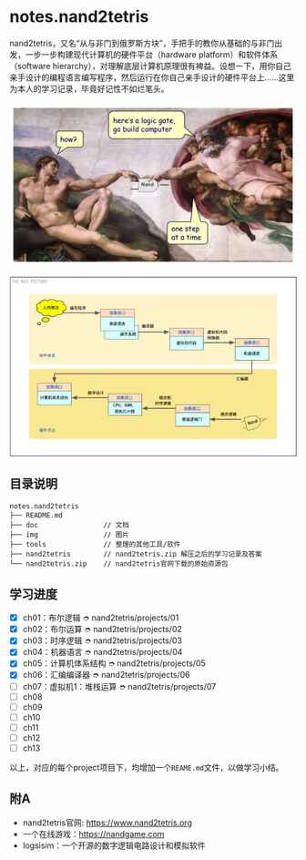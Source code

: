 # notes.nand2tetris

nand2tetris，又名“从与非门到俄罗斯方块”，手把手的教你从基础的与非门出发，一步一步构建现代计算机的硬件平台（hardware platform）和软件体系（software hierarchy），对理解底层计算机原理很有裨益。设想一下，用你自己亲手设计的编程语言编写程序，然后运行在你自己亲手设计的硬件平台上......这里为本人的学习记录，毕竟好记性不如烂笔头。

![nand2computer](/img/nand2computer.png)

![the-big-picture](/img/the-big-picture.png)


## 目录说明

```
notes.nand2tetris
├── README.md
├── doc                // 文档
├── img                // 图片
├── tools              // 整理的其他工具/软件
├── nand2tetris        // nand2tetris.zip 解压之后的学习记录及答案
└── nand2tetris.zip    // nand2tetris官网下载的原始资源包
```


## 学习进度

+ [x] ch01：布尔逻辑  ➮ nand2tetris/projects/01
+ [x] ch02：布尔运算  ➮ nand2tetris/projects/02
+ [x] ch03：时序逻辑  ➮ nand2tetris/projects/03
+ [x] ch04：机器语言  ➮ nand2tetris/projects/04
+ [x] ch05：计算机体系结构  ➮ nand2tetris/projects/05
+ [x] ch06：汇编编译器  ➮ nand2tetris/projects/06
+ [ ] ch07：虚拟机1：堆栈运算 ➮ nand2tetris/projects/07
+ [ ] ch08
+ [ ] ch09
+ [ ] ch10
+ [ ] ch11
+ [ ] ch12
+ [ ] ch13

以上，对应的每个project项目下，均增加一个`REAME.md`文件，以做学习小结。


## 附A

+ nand2tetris官网: https://www.nand2tetris.org
+ 一个在线游戏：https://nandgame.com
+ logsisim：一个开源的数字逻辑电路设计和模拟软件

